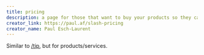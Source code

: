```yaml
---
title: pricing
description: a page for those that want to buy your products so they can know the cost
creator_link: https://paul.af/slash-pricing
creator_name: Paul Esch-Laurent
---
```


Similar to [/tip](#tip), but for products/services.

